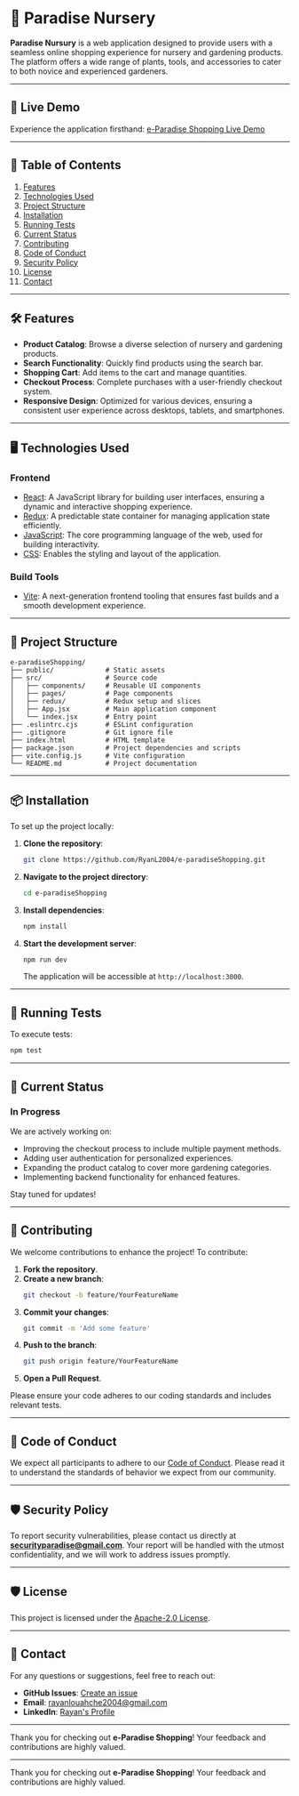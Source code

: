 # 🌿 Paradise Nursery

**Paradise Nursury** is a web application designed to provide users with a seamless online shopping experience for nursery and gardening products. The platform offers a wide range of plants, tools, and accessories to cater to both novice and experienced gardeners.

---

## 🚀 Live Demo

Experience the application firsthand: [e-Paradise Shopping Live Demo](https://ryanl2004.github.io/e-paradiseShopping/)

---

## 📜 Table of Contents

1. [Features](#-features)
2. [Technologies Used](#%EF%B8%8F-technologies-used)
3. [Project Structure](#-project-structure)
4. [Installation](#-installation)
5. [Running Tests](#-running-tests)
6. [Current Status](#-current-status)
7. [Contributing](#-contributing)
8. [Code of Conduct](#-code-of-conduct)
9. [Security Policy](#-security-policy)
10. [License](#-license)
11. [Contact](#-contact)

---

## 🛠️ Features

- **Product Catalog**: Browse a diverse selection of nursery and gardening products.
- **Search Functionality**: Quickly find products using the search bar.
- **Shopping Cart**: Add items to the cart and manage quantities.
- **Checkout Process**: Complete purchases with a user-friendly checkout system.
- **Responsive Design**: Optimized for various devices, ensuring a consistent user experience across desktops, tablets, and smartphones.

---

## 🖥️ Technologies Used

### **Frontend**

- [React](https://reactjs.org/): A JavaScript library for building user interfaces, ensuring a dynamic and interactive shopping experience.
- [Redux](https://redux.js.org/): A predictable state container for managing application state efficiently.
- [JavaScript](https://developer.mozilla.org/en-US/docs/Web/JavaScript): The core programming language of the web, used for building interactivity.
- [CSS](https://developer.mozilla.org/en-US/docs/Web/CSS): Enables the styling and layout of the application.

### **Build Tools**

- [Vite](https://vitejs.dev/): A next-generation frontend tooling that ensures fast builds and a smooth development experience.

---

## 📂 Project Structure

```
e-paradiseShopping/
├── public/             # Static assets
├── src/                # Source code
│   ├── components/     # Reusable UI components
│   ├── pages/          # Page components
│   ├── redux/          # Redux setup and slices
│   ├── App.jsx         # Main application component
│   └── index.jsx       # Entry point
├── .eslintrc.cjs       # ESLint configuration
├── .gitignore          # Git ignore file
├── index.html          # HTML template
├── package.json        # Project dependencies and scripts
├── vite.config.js      # Vite configuration
└── README.md           # Project documentation
```

---

## 📦 Installation

To set up the project locally:

1. **Clone the repository**:
   ```bash
   git clone https://github.com/RyanL2004/e-paradiseShopping.git
   ```
2. **Navigate to the project directory**:
   ```bash
   cd e-paradiseShopping
   ```
3. **Install dependencies**:
   ```bash
   npm install
   ```
4. **Start the development server**:
   ```bash
   npm run dev
   ```
   The application will be accessible at `http://localhost:3000`.

---

## 🧪 Running Tests

To execute tests:

```bash
npm test
```

---

## 🚧 Current Status

### In Progress

We are actively working on:

- Improving the checkout process to include multiple payment methods.
- Adding user authentication for personalized experiences.
- Expanding the product catalog to cover more gardening categories.
- Implementing backend functionality for enhanced features.

Stay tuned for updates!

---

## 🤝 Contributing

We welcome contributions to enhance the project! To contribute:

1. **Fork the repository**.
2. **Create a new branch**:
   ```bash
   git checkout -b feature/YourFeatureName
   ```
3. **Commit your changes**:
   ```bash
   git commit -m 'Add some feature'
   ```
4. **Push to the branch**:
   ```bash
   git push origin feature/YourFeatureName
   ```
5. **Open a Pull Request**.

Please ensure your code adheres to our coding standards and includes relevant tests.

---

## 🌟 Code of Conduct

We expect all participants to adhere to our [Code of Conduct](CODE_OF_CONDUCT.md). Please read it to understand the standards of behavior we expect from our community.

---

## 🛡️ Security Policy

To report security vulnerabilities, please contact us directly at **securityparadise@gmail.com**. Your report will be handled with the utmost confidentiality, and we will work to address issues promptly.

---

## 🛡️ License

This project is licensed under the [Apache-2.0 License](LICENSE).

---

## 📧 Contact

For any questions or suggestions, feel free to reach out:

- **GitHub Issues**: [Create an issue](https://github.com/RyanL2004/e-paradiseShopping/issues)
- **Email**: rayanlouahche2004@gmail.com
- **LinkedIn**: [Rayan's Profile](https://www.linkedin.com/in/rayan-louahche/)

---

Thank you for checking out **e-Paradise Shopping**! Your feedback and contributions are highly valued.

---

Thank you for checking out **e-Paradise Shopping**! Your feedback and contributions are highly valued.


